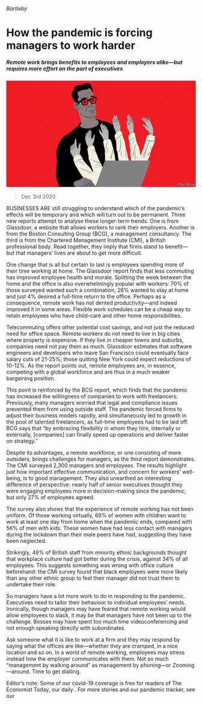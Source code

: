 ###### Bartleby

# How the pandemic is forcing managers to work harder 

##### Remote work brings benefits to employees and employers alike—but requires more effort on the part of executives 

![image](images/20201205_WBD001.jpg) 

> Dec 3rd 2020 


BUSINESSES ARE still struggling to understand which of the pandemic’s effects will be temporary and which will turn out to be permanent. Three new reports attempt to analyse these longer-term trends. One is from Glassdoor, a website that allows workers to rank their employers. Another is from the Boston Consulting Group (BCG), a management consultancy. The third is from the Chartered Management Institute (CMI), a British professional body. Read together, they imply that firms stand to benefit—but that managers’ lives are about to get more difficult.


One change that is all but certain to last is employees spending more of their time working at home. The Glassdoor report finds that less commuting has improved employee health and morale. Splitting the week between the home and the office is also overwhelmingly popular with workers: 70% of those surveyed wanted such a combination, 26% wanted to stay at home and just 4% desired a full-time return to the office. Perhaps as a consequence, remote work has not dented productivity—and indeed improved it in some areas. Flexible work schedules can be a cheap way to retain employees who have child-care and other home responsibilities.



Telecommuting offers other potential cost savings, and not just the reduced need for office space. Remote workers do not need to live in big cities where property is expensive. If they live in cheaper towns and suburbs, companies need not pay them as much. Glassdoor estimates that software engineers and developers who leave San Francisco could eventually face salary cuts of 21-25%; those quitting New York could expect reductions of 10-12%. As the report points out, remote employees are, in essence, competing with a global workforce and are thus in a much weaker bargaining position.


This point is reinforced by the BCG report, which finds that the pandemic has increased the willingness of companies to work with freelancers. Previously, many managers worried that legal and compliance issues prevented them from using outside staff. The pandemic forced firms to adjust their business models rapidly, and simultaneously led to growth in the pool of talented freelancers, as full-time employees had to be laid off. BCG says that “by embracing flexibility in whom they hire, internally or externally, [companies] can finally speed up operations and deliver faster on strategy.”


Despite its advantages, a remote workforce, or one consisting of more outsiders, brings challenges for managers, as the third report demonstrates. The CMI surveyed 2,300 managers and employees. The results highlight just how important effective communication, and concern for workers’ well-being, is to good management. They also unearthed an interesting difference of perspective: nearly half of senior executives thought they were engaging employees more in decision-making since the pandemic, but only 27% of employees agreed.


The survey also shows that the experience of remote working has not been uniform. Of those working virtually, 69% of women with children want to work at least one day from home when the pandemic ends, compared with 56% of men with kids. These women have had less contact with managers during the lockdown than their male peers have had, suggesting they have been neglected.


Strikingly, 48% of British staff from minority ethnic backgrounds thought that workplace culture had got better during the crisis, against 34% of all employees. This suggests something was wrong with office culture beforehand: the CMI survey found that black employees were more likely than any other ethnic group to feel their manager did not trust them to undertake their role.


So managers have a lot more work to do in responding to the pandemic. Executives need to tailor their behaviour to individual employees’ needs. Ironically, though managers may have feared that remote working would allow employees to slack, it may be that managers have not been up to the challenge. Bosses may have spent too much time videoconferencing and not enough speaking directly with subordinates.


Ask someone what it is like to work at a firm and they may respond by saying what the offices are like—whether they are cramped, in a nice location and so on. In a world of remote working, employees may stress instead how the employer communicates with them. Not so much “management by walking around” as management by phoning—or Zooming—around. Time to get dialling.


Editor’s note: Some of our covid-19 coverage is free for readers of The Economist Today, our daily . For more stories and our pandemic tracker, see our 

